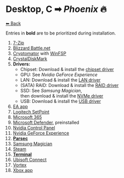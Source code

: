 # Desktop, C ➡ _Phoenix_ 🔥

[⬅ Back](./README.md)

Entries in **bold** are to be prioritized during installation.

1. [7-Zip](./app-list.md#7-zip)
2. [Blizzard Battle.net](./app-list.md#blizzard-battlenet)
2. [Cryptomator](./app-list.md#cryptomator) with [WinFSP](./app-list.md#winfsp)
2. [CrystalDiskMark](./app-list.md#crystaldiskmark)
2. **Drivers:**
	* Chipset: Download & install the [chipset driver](https://rog.asus.com/de/motherboards/rog-strix/rog-strix-x470-f-gaming-model/helpdesk_download)
	* GPU: See _Nvidia GeForce Experience_
	* LAN: Download & install the [LAN driver](https://rog.asus.com/de/motherboards/rog-strix/rog-strix-x470-f-gaming-model/helpdesk_download)
	* (SATA) RAID: Download & install the [RAID driver](https://rog.asus.com/de/motherboards/rog-strix/rog-strix-x470-f-gaming-model/helpdesk_download)
	* SSD: See _Samsung Magician_,<br>then download & install the [NVMe driver](https://www.samsung.com/semiconductor/minisite/ssd/product/consumer/960evo/)
	* USB: Download & install the [USB driver](https://rog.asus.com/de/motherboards/rog-strix/rog-strix-x470-f-gaming-model/helpdesk_download)
2. [EA app](./app-list.md#ea-app)
2. [Logitech SetPoint](./app-list.md#logitech-setpoint)
2. [Microsoft 365](./app-list.md#microsoft-365)
2. [Microsoft Defender](./app-list.md#microsoft-defender), preinstalled
2. [Nvidia Control Panel](./app-list.md#nvidia-control-panel)
2. [Nvidia GeForce Experience](./app-list.md#nvidia-geforce-experience)
2. **[Parsec](./app-list.md#parsec)**
2. [Samsung Magician](./app-list.md#samsung-magician)
2. [Steam](./app-list.md#steam)
2. **[Terminal](./app-list.md#terminal)**
2. [Ubisoft Connect](./app-list.md#ubisoft-connect)
2. [Vortex](./app-list.md#vortex)
2. [Xbox app](./app-list.md#xbox-app)
